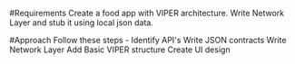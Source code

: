 #Requirements
Create a food app with VIPER architecture.
Write Network Layer and stub it using local json data.

#Approach
Follow these steps -
Identify API's
Write JSON contracts
Write Network Layer
Add Basic VIPER structure
Create UI design

